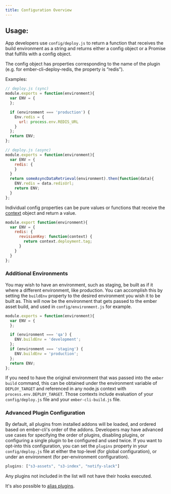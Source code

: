 ```yaml
---
title: Configuration Overview
---
```


## Usage:

App developers use `config/deploy.js` to return a function that receives the build environment as a string and returns either a config object or a Promise that fulfills with a config object.

The config object has properties corresponding to the name of the plugin (e.g. for ember-cli-deploy-redis, the property is “redis”).

Examples:

```javascript
// deploy.js (sync)
module.exports = function(environment){
  var ENV = {
  };

  if (environment === 'production') {
    Env.redis = {
      url: process.env.REDIS_URL
    }
  };
  return ENV;
};
```

```javascript
// deploy.js (async)
module.exports = function(environment){
  var ENV = {
    redis: {
    }
  }
  return someAsyncDataRetrieval(environment).then(function(data){
    ENV.redis = data.redisUrl;
    return ENV;
  }
};
```

Individual config properties can be pure values or functions that receive the [context](../deployment-context) object and return a value.

```javascript
module.export function(environment){
  var ENV = {
    redis: {
      revisionKey: function(context) {
        return context.deployment.tag;
      }
    }
  }
};
```

### Additional Environments

You may wish to have an environment, such as staging, be built as if it where a different environment, like production. You can accomplish this by setting the `buildEnv` property to the desired environment you wish it to be built as. This will now be the environment that gets passed to the ember asset build, and used in `config/environment.js` for example.

```javascript
module.exports = function(environment){
  var ENV = {
  };

  if (environment === 'qa') {
    ENV.buildEnv = 'development';
  };
  if (environment === 'staging') {
    ENV.buildEnv = 'production';
  };
  return ENV;
};
```

If you need to have the original environment that was passed into the `ember build` command, this can be obtained under the environment variable of `DEPLOY_TARGET` and referenced in any node.js context with `process.env.DEPLOY_TARGET`. Those contexts include evaluation of your `config/deploy.js` file and your `ember-cli-build.js` file.

### Advanced Plugin Configuration

By default, all plugins from installed addons will be loaded, and
ordered based on ember-cli's order of the addons. Developers may have advanced use cases
for specifying the order of plugins, disabling plugins, or configuring a single plugin to
be configured and used twice.
If you want to opt-into this configuration, you can set the `plugins` property in your `config/deploy.js` file at either the top-level (for global configuration), or under an environment (for per-environment configuration).

```javascript
plugins: ["s3-assets", "s3-index", "notify-slack"]
```

Any plugins not included in the list will not have their hooks executed.

It's also possible to [alias plugins](../aliasing-plugins).
